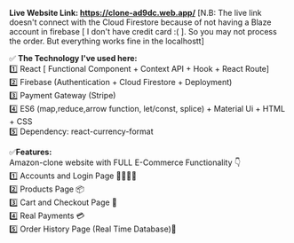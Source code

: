 **Live Website Link:  https://clone-ad9dc.web.app/**
[N.B: The live link doesn't connect with the Cloud Firestore because of not having a Blaze account in firebase [ I don't have credit card :( ]. So you may not process the order. But everything works fine in the localhostt]

✅ **The Technology I've used here:**   
    1️⃣ React [ Functional Component + Context API + Hook + React Route]  
    2️⃣ Firebase (Authentication + Cloud Firestore + Deployment)   
    3️⃣ Payment Gateway (Stripe)  
    4️⃣ ES6 (map,reduce,arrow function, let/const, splice) + Material Ui + HTML + CSS   
    5️⃣ Dependency: react-currency-format

✅**Features:**  
Amazon-clone website with FULL E-Commerce Functionality 👇  
    1️⃣ Accounts and Login Page 👨‍👨‍👧‍👦  
    2️⃣ Products Page 📦  
    3️⃣ Cart and Checkout Page  🛒  
    4️⃣ Real Payments 💳  
    5️⃣ Order History Page (Real Time Database)📖  
